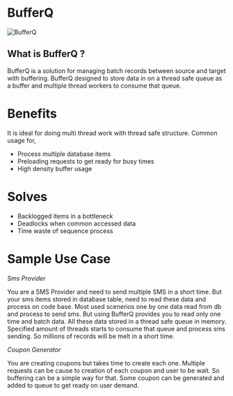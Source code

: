 # BufferQ

![BufferQ](https://user-images.githubusercontent.com/11661323/160600103-9d9d35c0-5a20-40d6-8fb9-f862725338d1.jpg)

## What is BufferQ ?
BufferQ is a solution for managing batch records between source and target with buffering. BufferQ designed to store data in on a thread safe queue as a buffer and multiple thread workers to consume that queue.

# Benefits
It is ideal for doing multi thread work with thread safe structure.
Common usage for,
- Process multiple database items
- Preloading requests to get ready for busy times
- High density buffer usage

# Solves
- Backlogged items in a bottleneck
- Deadlocks when common accessed data
- Time waste of sequence process

# Sample Use Case
*Sms Provider*

You are a SMS Provider and need to send multiple SMS in a short time. But your sms items stored in database table, need to read these data and process on code base. Most used scenerios one by one data read from db and process to send sms. But using BufferQ provides you to read only one time and batch data. All these data stored in a thread safe queue in memory. Specified amount of threads starts to consume that queue and process sms sending. So millions of records will be melt in a short time.

*Coupon Generator*

You are creating coupons but takes time to create each one. Multiple requests can be cause to creation of each coupon and user to be wait. So buffering can be a simple way for that. Some coupon can be generated and added to queue to get ready on user demand.

